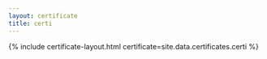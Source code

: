 ```yaml
---
layout: certificate
title: certi
---
```


{% include certificate-layout.html certificate=site.data.certificates.certi %}
